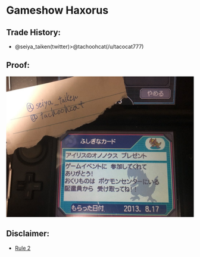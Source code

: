 # Gameshow Haxorus 

## Trade History:
* @seiya_taiken(twitter)>@tachoohcat(/u/tacocat777)

## Proof:
![WonderCard](./WonderCard.jpg)


## Disclaimer:
* [Rule 2](./Rule2.PNG)
